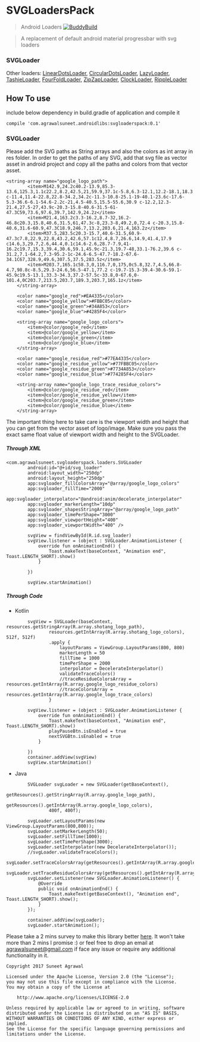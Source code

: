# SVGLoadersPack
> Android Loaders            [![BuddyBuild](https://dashboard.buddybuild.com/api/statusImage?appID=5a25b47372b6c800015b8455&branch=master&build=latest)](https://dashboard.buddybuild.com/apps/5a25b47372b6c800015b8455/build/latest?branch=master)

> A replacement of default android material progressbar with svg loaders


### SVGLoader


Other loaders: [LinearDotsLoader](https://github.com/agrawalsuneet/DotsLoader), [CircularDotsLoader](https://github.com/agrawalsuneet/DotsLoader), [LazyLoader](https://github.com/agrawalsuneet/DotsLoader), [TashieLoader](https://github.com/agrawalsuneet/DotsLoader), [FourFoldLoader](https://github.com/agrawalsuneet/FourFoldLoader), [ZipZapLoader](https://github.com/agrawalsuneet/FourFoldLoader), [ClockLoader](https://github.com/agrawalsuneet/LoadersPack), [RippleLoader](https://github.com/agrawalsuneet/LoadersPack)

## How To use
include below dependency in build.gradle of application and compile it
```
compile 'com.agrawalsuneet.androidlibs:svgloaderspack:0.1'
```

### SVGLoader
Please add the SVG paths as String arrays and also the colors as int array in res folder. In order to get the paths of any SVG, add that svg file as vector asset in android project and copy all the paths and colors from that vector asset.

```
<string-array name="google_logo_path">
        <item>M142.9,24.2c40.2-13.9,85.3-13.6,125.3,1.1c22.2,8.2,42.5,21,59.9,37.1c-5.8,6.3-12.1,12.2-18.1,18.3 c-11.4,11.4-22.8,22.8-34.2,34.2c-11.3-10.8-25.1-19-40.1-23.6c-17.6-5.3-36.6-6.1-54.6-2.2c-21,4.5-40.5,15.5-55.6,30.9 c-12.2,12.3-21.4,27.5-27,43.9c-20.3-15.8-40.6-31.5-61-47.3C59,73.6,97.6,39.7,142.9,24.2z</item>
        <item>M21.4,163.2c3.3-16.2,8.7-32,16.2-46.8c20.3,15.8,40.6,31.5,61,47.3c-8,23.3-8,49.2,0,72.4 c-20.3,15.8-40.6,31.6-60.9,47.3C18.9,246.7,13.2,203.6,21.4,163.2z</item>
        <item>M37.5,283.5c20.3-15.7,40.6-31.5,60.9-47.3c7.8,22.9,22.8,43.2,42.6,57.1c12.4,8.7,26.6,14.9,41.4,17.9 c14.6,3,29.7,2.6,44.4,0.1c14.6-2.6,28.7-7.9,41-16.2c19.7,15.3,39.4,30.6,59.1,45.9c-21.3,19.7-48,33.1-76.2,39.6 c-31.2,7.1-64.2,7.3-95.2-1c-24.6-6.5-47.7-18.2-67.6-34.1C67,328.9,49.6,307.5,37.5,283.5z</item>
        <item>M203.7,165.1c58.3,0,116.7,0,175,0c5.8,32.7,4.5,66.8-4.7,98.8c-8.5,29.3-24.6,56.5-47.1,77.2 c-19.7-15.3-39.4-30.6-59.1-45.9c19.5-13.1,33.3-34.3,37.2-57.5c-33.8,0-67.6,0-101.4,0C203.7,213.5,203.7,189.3,203.7,165.1z</item>
    </string-array>

    <color name="google_red">#EA4335</color>
    <color name="google_yellow">#FBBC05</color>
    <color name="google_green">#34A853</color>
    <color name="google_blue">#4285F4</color>

    <string-array name="google_logo_colors">
        <item>@color/google_red</item>
        <item>@color/google_yellow</item>
        <item>@color/google_green</item>
        <item>@color/google_blue</item>
    </string-array>
    
    <color name="google_residue_red">#77EA4335</color>
    <color name="google_residue_yellow">#77FBBC05</color>
    <color name="google_residue_green">#7734A853</color>
    <color name="google_residue_blue">#774285F4</color>

    <string-array name="google_logo_trace_residue_colors">
        <item>@color/google_residue_red</item>
        <item>@color/google_residue_yellow</item>
        <item>@color/google_residue_green</item>
        <item>@color/google_residue_blue</item>
    </string-array>
```
The important thing here to take care is the viewport width and height that you can get from the vector asset of logo/image. Make sure you pass the exact same float value of viewport width and height to the SVGLoader.

##### Through XML
```
<com.agrawalsuneet.svgloaderspack.loaders.SVGLoader
        android:id="@+id/svg_loader"
        android:layout_width="250dp"
        android:layout_height="250dp"
        app:svgloader_fillColorsArray="@array/google_logo_colors"
        app:svgloader_fillTime="2000"
        app:svgloader_interpolator="@android:anim/decelerate_interpolator"
        app:svgloader_markerLength="10dp"
        app:svgloader_shapesStringArray="@array/google_logo_path"
        app:svgloader_timePerShape="3000"
        app:svgloader_viewportHeight="400"
        app:svgloader_viewportWidth="400" />
        
        svgView = findViewById(R.id.svg_loader)
        svgView.listener = (object : SVGLoader.AnimationListener {
            override fun onAnimationEnd() {
                Toast.makeText(baseContext, "Animation end", Toast.LENGTH_SHORT).show()
            }

        })

        svgView.startAnimation()
```
##### Through Code
* Kotlin
```
        svgView = SVGLoader(baseContext, resources.getStringArray(R.array.shotang_logo_path),
                resources.getIntArray(R.array.shotang_logo_colors), 512f, 512f)
                .apply {
                    layoutParams = ViewGroup.LayoutParams(800, 800)
                    markerLength = 50
                    fillTime = 1000
                    timePerShape = 2000
                    interpolator = DecelerateInterpolator()
                    validateTraceColors()
                    //traceResidueColorsArray = resources.getIntArray(R.array.google_logo_residue_colors)
                    //traceColorsArray = resources.getIntArray(R.array.google_logo_trace_colors)
                }

        svgView.listener = (object : SVGLoader.AnimationListener {
            override fun onAnimationEnd() {
                Toast.makeText(baseContext, "Animation end", Toast.LENGTH_SHORT).show()
                playPauseBtn.isEnabled = true
                nextSVGBtn.isEnabled = true
            }

        })
        container.addView(svgView)
        svgView.startAnimation()
```

* Java
```
        SVGLoader svgLoader = new SVGLoader(getBaseContext(), 
                getResources().getStringArray(R.array.google_logo_path), 
                getResources().getIntArray(R.array.google_logo_colors),
                400f, 400f);
        
        svgLoader.setLayoutParams(new ViewGroup.LayoutParams(800,800));
        svgLoader.setMarkerLength(50);
        svgLoader.setFillTime(1000);
        svgLoader.setTimePerShape(3000);
        svgLoader.setInterpolator(new DecelerateInterpolator());
        //svgLoader.validateTraceColors();
        svgLoader.setTraceColorsArray(getResources().getIntArray(R.array.google_logo_colors));
        svgLoader.setTraceResidueColorsArray(getResources().getIntArray(R.array.google_logo_colors));
        svgLoader.setListener(new SVGLoader.AnimationListener() {
            @Override
            public void onAnimationEnd() {
                Toast.makeText(getBaseContext(), "Animation end", Toast.LENGTH_SHORT).show();
            }
        });
        
        container.addView(svgLoader);
        svgLoader.startAnimation();
```

Please take a 2 mins survey to make this library better [here](https://goo.gl/forms/xCPtiy3WdCOPlTUU2).
It won't take more than 2 mins I promise :) or feel free to drop an email at agrawalsuneet@gmail.com if face any issue or require any additional functionality in it.
```
Copyright 2017 Suneet Agrawal

Licensed under the Apache License, Version 2.0 (the "License");
you may not use this file except in compliance with the License.
You may obtain a copy of the License at

    http://www.apache.org/licenses/LICENSE-2.0

Unless required by applicable law or agreed to in writing, software
distributed under the License is distributed on an "AS IS" BASIS,
WITHOUT WARRANTIES OR CONDITIONS OF ANY KIND, either express or implied.
See the License for the specific language governing permissions and
limitations under the License.
```

